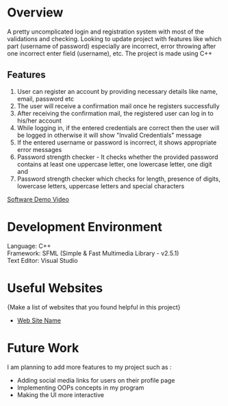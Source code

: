 
# Overview

A pretty uncomplicated login and registration system with most of the validations and checking.
Looking to update project with features like which part (username of password) especially are incorrect, error throwing after one incorrect enter field (username), etc.
The project is made using C++
## Features 
1. User can register an account by providing necessary details like name, email, password etc
2. The user will receive a confirmation mail once he registers successfully
3. After receiving the confirmation mail, the registered user can log in to his/her account
4. While logging in, if the entered credentials are correct then the user will be logged in otherwise it will show "Invalid Credentials" message
4. If the entered username or password is incorrect, it shows appropriate error messages
5. Password strength checker - It checks whether the provided password contains at least one uppercase letter, one lowercase letter, one digit and
5. Password strength checker which checks for length, presence of digits, lowercase letters, uppercase letters and special characters


[Software Demo Video](http://youtube.link.goes.here)

# Development Environment    
Language: C++    
Framework: SFML (Simple & Fast Multimedia Library - v2.5.1)     
Text Editor: Visual Studio




# Useful Websites

{Make a list of websites that you found helpful in this project}

- [Web Site Name](https://www.w3schools.com/cpp/)

# Future Work
I am planning to add more features to my project such as :
- Adding social media links for users on their profile page
- Implementing OOPs concepts in my program
- Making the UI more interactive